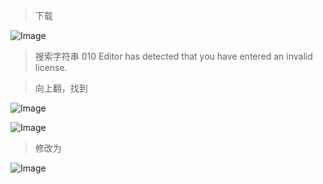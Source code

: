 > 下载

![Image](https://user-images.githubusercontent.com/36320938/132624559-d9ccfc3a-76fb-46a0-aeb7-cd0a575a7c74.png)


> 搜索字符串 010 Editor has detected that you have entered an invalid license.

> 向上翻，找到

![Image](https://user-images.githubusercontent.com/36320938/132624646-022e14ad-5c6d-4d6c-916e-0993d7391a52.png)

![Image](https://user-images.githubusercontent.com/36320938/132624658-c709a2fa-5b95-452b-ab43-3b7fb43f1dfb.png)

> 修改为

![Image](https://user-images.githubusercontent.com/36320938/132624708-f5f54ca5-f5d8-4e46-800e-95eebc0c01a9.png)
